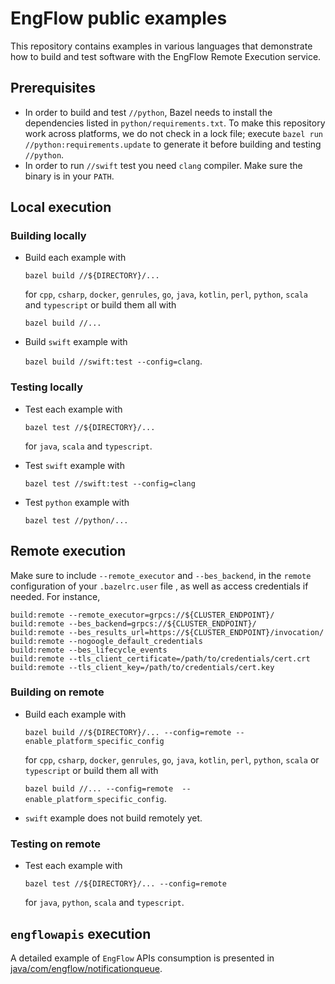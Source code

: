 # EngFlow public examples

This repository contains examples in various languages that demonstrate how to
build and test software with the EngFlow Remote Execution service.

## Prerequisites

- In order to build and test `//python`, Bazel needs to install the dependencies listed in `python/requirements.txt`. To make this repository work across platforms, we do not check in a lock file; execute `bazel run //python:requirements.update` to generate it before building and testing `//python`.
- In order to run `//swift` test you need `clang` compiler. Make sure the binary is in your `PATH`. 

## Local execution
### Building locally

- Build each example with  

  `bazel build //${DIRECTORY}/...`  

  for `cpp`,  `csharp`, `docker`, `genrules`, `go`, `java`, `kotlin`, `perl`, `python`, `scala` and `typescript` or build them all with  
  
  `bazel build //...`
- Build `swift` example with  
  
  `bazel build //swift:test --config=clang`.

### Testing locally

- Test each example with

  `bazel test //${DIRECTORY}/...`  

  for `java`, `scala` and `typescript`.

- Test `swift` example with

  `bazel test //swift:test --config=clang`

- Test `python` example with

  `bazel test //python/...`

## Remote execution

Make sure to include `--remote_executor` and `--bes_backend`, in the `remote` configuration of your `.bazelrc.user` file , as well as access credentials if needed. For instance,

```bzl
build:remote --remote_executor=grpcs://${CLUSTER_ENDPOINT}/
build:remote --bes_backend=grpcs://${CLUSTER_ENDPOINT}/
build:remote --bes_results_url=https://${CLUSTER_ENDPOINT}/invocation/
build:remote --nogoogle_default_credentials
build:remote --bes_lifecycle_events
build:remote --tls_client_certificate=/path/to/credentials/cert.crt
build:remote --tls_client_key=/path/to/credentials/cert.key
```
### Building on remote


- Build each example with  

  `bazel build //${DIRECTORY}/... --config=remote --enable_platform_specific_config` 
  
  for `cpp`,  `csharp`, `docker`, `genrules`, `go`, `java`, `kotlin`, `perl`, `python`, `scala` or `typescript` or build them all with  
  
  `bazel build //... --config=remote  --enable_platform_specific_config`.
- `swift` example does not build remotely yet.

### Testing on remote

- Test each example with

  `bazel test //${DIRECTORY}/... --config=remote`  

  for `java`, `python`, `scala` and `typescript`.


## `engflowapis` execution

A detailed example of `EngFlow` APIs consumption is presented in [java/com/engflow/notificationqueue][1].

[1]: java/com/engflow/notificationqueue/README.md